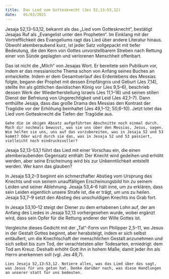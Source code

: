 ```yaml
---
title:  Das Lied vom Gottesknecht (Jes 52,13–53,12)
date:   01/03/2021
---
```


Jesaja 52,13–53,12, bekannt als das „Lied vom Gottesknecht“, bestätigt Jesajas Ruf als „Evangelist unter den Propheten“. Im Einklang mit der Vortrefflichkeit des Evangeliums ragt das Lied über andere Literatur hinaus. Obwohl atemberaubend kurz, ist jeder Satz vollgepackt mit tiefer Bedeutung, die den Kern von Gottes unvorstellbarem Streben nach Rettung einer von Sünde geplagten und verlorenen Menschheit offenbart.

Das ist nicht die „Milch“ von Jesajas Wort. Er bereitete sein Publikum vor, indem er das messianische Thema schon von Anfang seines Buches an entwickelte. Indem er dem Gesamtverlauf des Erdenlebens des Messias folgte, begann der Prophet mit dessen Empfängnis und Geburt (Jes 7,14), stellte ihn als göttlichen davidischen König vor (Jes 9,5–6), beschrieb dessen Werk der Wiederherstellung Israels (Jes 11,1–16) und seinen stillen Dienst der Befreiung von Ungerechtigkeit und Leid (Jes 42,1–7). Dann enthüllte Jesaja, dass das große Drama des Messias den Kontrast der Tragödie vor der Erhöhung beinhaltet (Jes 49,1–12; 50,6–10). Jetzt lotet das Lied vom Gottesknecht die Tiefen der Tragödie aus.

`Gehe die im obigen Absatz aufgeführten Abschnitte noch einmal durch. Mach dir nochmals bewusst, was sie uns über den Messias, Jesus, sagen. Wie helfen sie uns, uns auf das vorzubereiten, was in Jesaja 52 und 53 kommt? Oder wird durch sie das, was in Jesaja 52 und 53 passiert, vielleicht noch eindrucksvoller?`

Jesaja 52,13–53,1 führt das Lied mit einer Vorschau ein, die einen atemberaubenden Gegensatz enthält: Der Knecht wird gedeihen und erhöht werden, aber seine Erscheinung wird bis zur Unkenntlichkeit entstellt werden. Wer kann das glauben?

In Jesaja 53,2–3 beginnt ein schmerzhafter Abstieg vom Ursprung des Knechts und von seinem unauffälligen Erscheinungsbild hin zu seinem Leiden und seiner Ablehnung. Jesaja 53,4–6 hält inne, um zu erklären, dass sein Leiden eigentlich unsere Strafe ist, die er trägt, um uns zu heilen. Jesaja 53,7–9 setzt den Abstieg des unschuldigen Knechts ins Grab fort.

In Jesaja 53,10–12 steigt der Diener zu dem erhabenen Lohn auf, der am Anfang des Liedes in Jesaja 52,13 vorhergesehen wurde, wobei ergänzt wird, dass sein Opfer für die Rettung anderer der Wille Gottes ist.

Vergleiche dieses Gedicht mit der „Tal“-Form von Philipper 2,5–11, wo Jesus in der Gestalt Gottes beginnt, aber herabsteigt, indem er sich selbst entäußert, um die Knechtschaft der menschlichen Gestalt anzunehmen und sich selbst bis zum Tod, der verachtetsten aller Todesarten, erniedrigt: dem Tod am Kreuz. Deshalb erhöht Gott ihn in hohem Maße, damit jeder ihn als Herrn anerkennen soll (vgl. Jes 49,7).

`Lies Jesaja 52,13–53,12. Notiere alles, was das Lied über das sagt, was Jesus für uns getan hat. Denke darüber nach, was diese Handlungen an unserer statt für uns bedeuten.`